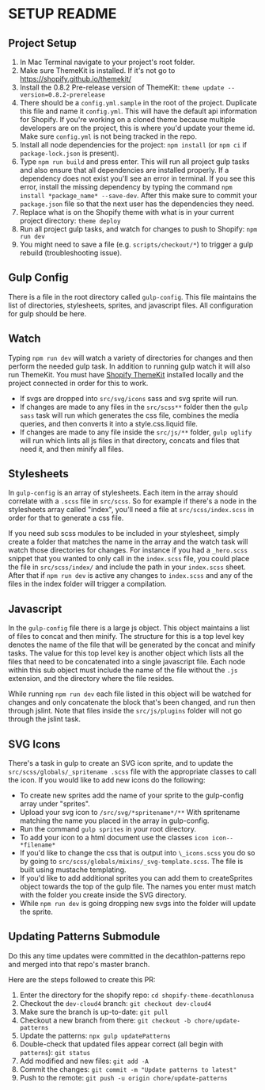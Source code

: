 # SETUP README
## Project Setup
1. In Mac Terminal navigate to your project's root folder.
2. Make sure ThemeKit is installed. If it's not go to https://shopify.github.io/themekit/
3. Install the 0.8.2 Pre-release version of ThemeKit: `theme update --version=0.8.2-prerelease`
4. There should be a `config.yml.sample` in the root of the project. Duplicate this file and name it `config.yml`. This will have the default api information for Shopify. If you're working on a cloned theme because multiple developers are on the project, this is where you'd update your theme id. Make sure `config.yml` is not being tracked in the repo.
5. Install all node dependencies for the project: `npm install` (or `npm ci` if `package-lock.json` is present).
6. Type `npm run build` and press enter. This will run all project gulp tasks and also ensure that all dependencies are installed properly. If a dependency does not exist you'll see an error in terminal. If you see this error, install the missing dependency by typing the command `npm install *package_name* --save-dev`. After this make sure to commit your `package.json` file so that the next user has the dependencies they need.
7. Replace what is on the Shopify theme with what is in your current project directory: `theme deploy`
8. Run all project gulp tasks, and watch for changes to push to Shopify: `npm run dev`
9. You might need to save a file (e.g. `scripts/checkout/*`) to trigger a gulp rebuild (troubleshooting issue).

## Gulp Config
There is a file in the root directory called `gulp-config`. This file maintains the list of directories, stylesheets, sprites, and javascript files. All configuration for gulp should be here.

## Watch
Typing `npm run dev` will watch a variety of directories for changes and then perform the needed gulp task. In addition to running gulp watch it will also run ThemeKit. You must have [Shopify ThemeKit](https://shopify.github.io/themekit/) installed locally and the project connected in order for this to work.

* If svgs are dropped into `src/svg/icons` sass and svg sprite will run.
* If changes are made to any files in the `src/scss**` folder then the `gulp sass` task will run which generates the css file, combines the media queries, and then converts it into a style.css.liquid file.
* If changes are made to any file inside the `src/js/**` folder, `gulp uglify` will run which lints all js files in that directory, concats and files that need it, and then minify all files.

## Stylesheets
In `gulp-config` is an array of stylesheets. Each item in the array should correlate with a `.scss` file in `src/scss`. So for example if there's a node in the stylesheets array called "index", you'll need a file at `src/scss/index.scss` in order for that to generate a css file.

If you need sub scss modules to be included in your stylesheet, simply create a folder that matches the name in the array and the watch task will watch those directories for changes. For instance if you had a `_hero.scss` snippet that you wanted to only call in the `index.scss` file, you could place the file in `src/scss/index/` and include the path in your `index.scss` sheet. After that if `npm run dev` is active any changes to `index.scss` and any of the files in the index folder will trigger a compilation.

## Javascript
In the `gulp-config` file there is a large js object. This object maintains a list of files to concat and then minify. The structure for this is a top level key denotes the name of the file that will be generated by the concat and minify tasks. The value for this top level key is another object which lists all the files that need to be concatenated into a single javascript file. Each node within this sub object must include the name of the file without the `.js` extension, and the directory where the file resides.

While running `npm run dev` each file listed in this object will be watched for changes and only concatenate the block that's been changed, and run then through jslint. Note that files inside the `src/js/plugins` folder will not go through the jslint task.


## SVG Icons
There's a task in gulp to create an SVG icon sprite, and to update the `src/scss/globals/_spritename .scss` file with the appropriate classes to call the icon. If you would like to add new icons do the following:

* To create new sprites add the name of your sprite to the gulp-config array under "sprites".
* Upload your svg icon to `/src/svg/*spritename*/**` With spritename matching the name you placed in the array in gulp-config.
* Run the command `gulp sprites` in your root directory.
* To add your icon to a html document use the classes `icon icon--*filename*`
* If you'd like to change the css that is output into `\_icons.scss` you do so by going to `src/scss/globals/mixins/_svg-template.scss`. The file is built using mustache templating.
* If you'd like to add additional sprites you can add them to createSprites object towards the top of the gulp file. The names you enter must match with the folder you create inside the SVG directory.
* While `npm run dev` is going dropping new svgs into the folder will update the sprite.

## Updating Patterns Submodule

Do this any time updates were committed in the decathlon-patterns repo and merged into that repo's master branch.

Here are the steps followed to create this PR:

1. Enter the directory for the shopify repo: `cd shopify-theme-decathlonusa`
1. Checkout the `dev-cloud4` branch: `git checkout dev-cloud4`
1. Make sure the branch is up-to-date: `git pull`
1. Checkout a new branch from there: `git checkout -b chore/update-patterns`
1. Update the patterns: `npx gulp updatePatterns`
1. Double-check that updated files appear correct (all begin with `patterns`): `git status`
1. Add modified and new files: `git add -A`
1. Commit the changes: `git commit -m "Update patterns to latest"`
1. Push to the remote: `git push -u origin chore/update-patterns`
